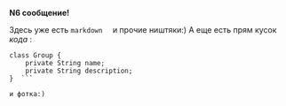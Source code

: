 **N6 сообщение!**

Здесь уже есть ```markdown  ``` и прочие ништяки:)
А еще есть прям кусок *кода* :

```@Data
class Group {
    private String name;
    private String description;
}  ```

и фотка:)